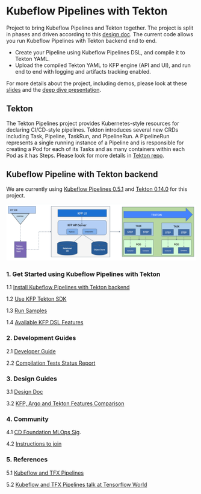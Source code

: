 # Kubeflow Pipelines with Tekton

Project to bring Kubeflow Pipelines and Tekton together. The project is split in phases and driven according to this [design doc](http://bit.ly/kfp-tekton). The current code allows you run Kubeflow Pipelines with Tekton backend end to end.

* Create your Pipeline using Kubeflow Pipelines DSL, and compile it to Tekton YAML. 
* Upload the compiled Tekton YAML to KFP engine (API and UI), and run end to end with logging and artifacts tracking enabled.

For more details about the project, including demos, please look at these [slides](https://www.slideshare.net/AnimeshSingh/kubeflow-pipelines-with-tekton-236769976) and the [deep dive presentation](https://www.youtube.com/watch?v=AYIeNtXLT_k).

## Tekton

The Tekton Pipelines project provides Kubernetes-style resources for declaring CI/CD-style pipelines. Tekton introduces
several new CRDs including Task, Pipeline, TaskRun, and PipelineRun. A PipelineRun represents a single running instance
of a Pipeline and is responsible for creating a Pod for each of its Tasks and as many containers within each Pod as it
has Steps. Please look for more details in [Tekton repo](https://github.com/tektoncd/pipeline).

## Kubeflow Pipeline with Tekton backend

We are currently using [Kubeflow Pipelines 0.5.1](https://github.com/kubeflow/pipelines/releases/tag/0.5.1) and
[Tekton 0.14.0](https://github.com/tektoncd/pipeline/releases/tag/v0.14.0) for this project.

![kfp-tekton](images/kfp-tekton.png)

### 1. Get Started using Kubeflow Pipelines with Tekton

1.1 [Install Kubeflow Pipelines with Tekton backend](tekton_kfp_guide.md)

1.2 [Use KFP Tekton SDK](/sdk/README.md)

1.3 [Run Samples](/samples/README.md)

1.4 [Available KFP DSL Features](/sdk/FEATURES.md)

### 2. Development Guides

2.1 [Developer Guide](/sdk/python/README.md) 

2.2 [Compilation Tests Status Report](/sdk/python/tests/README.md)

### 3. Design Guides

3.1 [Design Doc](http://bit.ly/kfp-tekton)

3.2 [KFP, Argo and Tekton Features Comparison](https://docs.google.com/spreadsheets/d/1LFUy86MhVrU2cRhXNsDU-OBzB4BlkT9C0ASD3hoXqpo/edit#gid=979402121)

### 4. Community

4.1 [CD Foundation MLOps Sig](https://cd.foundation/blog/2020/02/11/announcing-the-cd-foundation-mlops-sig/).

4.2 [Instructions to join](https://github.com/cdfoundation/sig-mlops)

### 5. References

5.1 [Kubeflow and TFX Pipelines](/samples/kfp-tfx)

5.2 [Kubeflow and TFX Pipelines talk at Tensorflow World](https://www.slideshare.net/AnimeshSingh/hybrid-cloud-kubeflow-and-tensorflow-extended-tfx)
